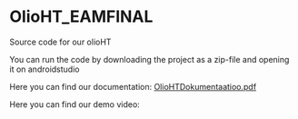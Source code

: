 # OlioHT_EAMFINAL
Source code for our olioHT 

You can run the code by downloading the project as a zip-file and opening it on androidstudio

Here you can find our documentation: 
[OlioHTDokumentaatioo.pdf](https://github.com/aRakkolainen/OlioHT_EAMFINAL/files/8612943/OlioHTDokumentaatioo.pdf)

Here you can find our demo video:
